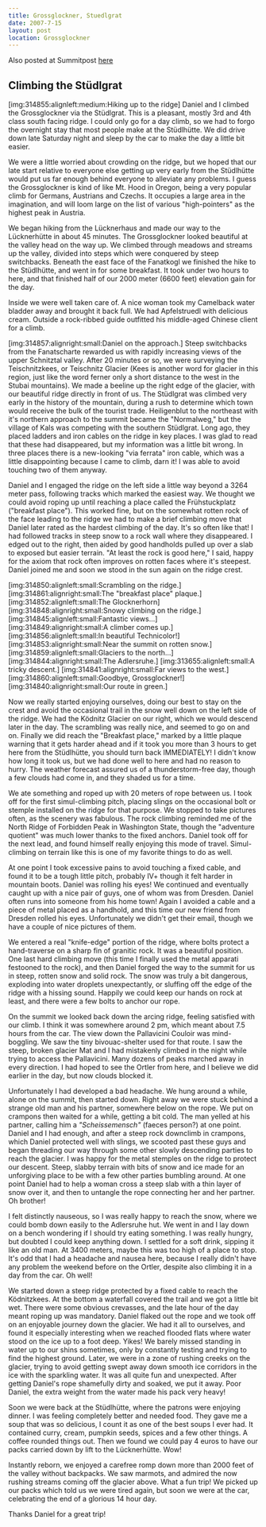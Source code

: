 ```yaml
---
title: Grossglockner, Stuedlgrat
date: 2007-7-15
layout: post
location: Grossglockner
---
```


Also posted at Summitpost [here](https://www.summitpost.org/on-top-of-austria/314836)

Climbing the Stüdlgrat
---

[img:314855:alignleft:medium:Hiking up to the ridge]
Daniel and I climbed the Grossglockner via the Stüdlgrat. This is a pleasant, mostly 3rd and 4th class south facing ridge. I could only go for a day climb, so we had to forgo the overnight stay that most people make at the Stüdlhütte. We did drive down late Saturday night and sleep by the car to make the day a little bit easier.

We were a little worried about crowding on the ridge, but we hoped that our late start relative to everyone else getting up very early from the Stüdlhütte would put us far enough behind everyone to alleviate any problems. I guess the Grossglockner is kind of like Mt. Hood in Oregon, being a very popular climb for Germans, Austrians and Czechs. It occupies a large area in the imagination, and will loom large on the list of various "high-pointers" as the highest peak in Austria.

We began hiking from the Lücknerhaus and made our way to the Lücknerhütte in about 45 minutes. The Grossglockner looked beautiful at the valley head on the way up. We climbed through meadows and streams up the valley, divided into steps which were conquered by steep switchbacks. Beneath the east face of the Fanatkogl we finished the hike to the Stüdlhütte, and went in for some breakfast. It took under two hours to here, and that finished half of our 2000 meter (6600 feet) elevation gain for the day.

Inside we were well taken care of. A nice woman took my Camelback water bladder away and brought it back full. We had Apfelstruedl with delicious cream. Outside a rock-ribbed guide outfitted his middle-aged Chinese client for a climb.

[img:314857:alignright:small:Daniel on the approach.]
Steep switchbacks from the Fanatscharte rewarded us with rapidly increasing views of the upper Schnitztal valley. After 20 minutes or so, we were surveying the Teischnitzkees, or Teischnitz Glacier (Kees is another word for glacier in this region, just like the word ferner only a short distance to the west in the Stubai mountains). We made a beeline up the right edge of the glacier, with our beautiful ridge directly in front of us. The Stüdlgrat was climbed very early in the history of the mountain, during a rush to determine which town would receive the bulk of the tourist trade. Heiligenblut to the northeast with it's northern approach to the summit became the "Normalweg," but the village of Kals was competing with the southern Stüdlgrat. Long ago, they placed ladders and iron cables on the ridge in key places. I was glad to read that these had disappeared, but my information was a little bit wrong. In three places there is a new-looking "via ferrata" iron cable, which was a little disappointing because I came to climb, darn it! I was able to avoid touching two of them anyway.

Daniel and I engaged the ridge on the left side a little way beyond a 3264 meter pass, following tracks which marked the easiest way. We thought we could avoid roping up until reaching a place called the Frühstuckplatz ("breakfast place"). This worked fine, but on the somewhat rotten rock of the face leading to the ridge we had to make a brief climbing move that Daniel later rated as the hardest climbing of the day. It's so often like that! I had followed tracks in steep snow to a rock wall where they disappeared. I edged out to the right, then aided by good handholds pulled up over a slab to exposed but easier terrain. "At least the rock is good here," I said, happy for the axiom that rock often improves on rotten faces where it's steepest. Daniel joined me and soon we stood in the sun again on the ridge crest.

[img:314850:alignleft:small:Scrambling on the ridge.]
[img:314861:alignright:small:The "breakfast place" plaque.]
[img:314852:alignleft:small:The Glocknerhorn]
[img:314848:alignright:small:Snowy climbing on the ridge.]
[img:314845:alignleft:small:Fantastic views...]
[img:314849:alignright:small:A climber comes up.]
[img:314856:alignleft:small:In beautiful Technicolor!]
[img:314853:alignright:small:Near the summit on rotten snow.]
[img:314859:alignleft:small:Glaciers to the north...]
[img:314844:alignright:small:The Adlersruhe.]
[img:313655:alignleft:small:A tricky descent.]
[img:314841:alignright:small:Far views to the west.]
[img:314860:alignleft:small:Goodbye, Grossglockner!]
[img:314840:alignright:small:Our route in green.]

Now we really started enjoying ourselves, doing our best to stay on the crest and avoid the occasional trail in the snow well down on the left side of the ridge. We had the Ködnitz Glacier on our right, which we would descend later in the day. The scrambling was really nice, and seemed to go on and on. Finally we did reach the "Breakfast place," marked by a little plaque warning that it gets harder ahead and if it took you more than 3 hours to get here from the Stüdlhütte, you should turn back IMMEDIATELY! I didn't know how long it took us, but we had done well to here and had no reason to hurry. The weather forecast assured us of a thunderstorm-free day, though a few clouds had come in, and they shaded us for a time.

We ate something and roped up with 20 meters of rope between us. I took off for the first simul-climbing pitch, placing slings on the occasional bolt or stemple installed on the ridge for that purpose. We stopped to take pictures often, as the scenery was fabulous. The rock climbing reminded me of the North Ridge of Forbidden Peak in Washington State, though the "adventure quotient" was much lower thanks to the fixed anchors. Daniel took off for the next lead, and found himself really enjoying this mode of travel. Simul-climbing on terrain like this is one of my favorite things to do as well.

At one point I took excessive pains to avoid touching a fixed cable, and found it to be a tough little pitch, probably IV+ though it felt harder in mountain boots. Daniel was rolling his eyes! We continued and eventually caught up with a nice pair of guys, one of whom was from Dresden. Daniel often runs into someone from his home town! Again I avoided a cable and a piece of metal placed as a handhold, and this time our new friend from Dresden rolled his eyes. Unfortunately we didn't get their email, though we have a couple of nice pictures of them.

We entered a real "knife-edge" portion of the ridge, where bolts protect a hand-traverse on a sharp fin of granitic rock. It was a beautiful position. One last hard climbing move (this time I finally used the metal apparati festooned to the rock), and then Daniel forged the way to the summit for us in steep, rotten snow and solid rock. The snow was truly a bit dangerous, exploding into water droplets unexpectantly, or sluffing off the edge of the ridge with a hissing sound. Happily we could keep our hands on rock at least, and there were a few bolts to anchor our rope.

On the summit we looked back down the arcing ridge, feeling satisfied with our climb. I think it was somewhere around 2 pm, which meant about 7.5 hours from the car. The view down the Pallavicini Couloir was mind-boggling. We saw the tiny bivouac-shelter used for that route. I saw the steep, broken glacier Mat and I had mistakenly climbed in the night while trying to access the Pallavicini. Many dozens of peaks marched away in every direction. I had hoped to see the Ortler from here, and I believe we did earlier in the day, but now clouds blocked it. 

Unfortunately I had developed a bad headache. We hung around a while, alone on the summit, then started down. Right away we were stuck behind a strange old man and his partner, somewhere below on the rope. We put on crampons then waited for a while, getting a bit cold. The man yelled at his partner, calling him a <i>"Scheissemensch"</i> (faeces person?) at one point. Daniel and I had enough, and after a steep rock downclimb in crampons, which Daniel protected well with slings, we scooted past these guys and began threading our way through some other slowly descending parties to reach the glacier. I was happy for the metal stemples on the ridge to protect our descent. Steep, slabby terrain with bits of snow and ice made for an unforgiving place to be with a few other parties bumbling around. At one point Daniel had to help a woman cross a steep slab with a thin layer of snow over it, and then to untangle the rope connecting her and her partner. Oh brother!

I felt distinctly nauseous, so I was really happy to reach the snow, where we could bomb down easily to the Adlersruhe hut. We went in and I lay down on a bench wondering if I should try eating something. I was really hungry, but doubted I could keep anything down. I settled for a soft drink, sipping it like an old man. At 3400 meters, maybe this was too high of a place to stop. It's odd that I had a headache and nausea here, because I really didn't have any problem the weekend before on the Ortler, despite also climbing it in a day from the car. Oh well!

We started down a steep ridge protected by a fixed cable to reach the Ködnitzkees. At the bottom a waterfall covered the trail and we got a little bit wet. There were some obvious crevasses, and the late hour of the day meant roping up was mandatory. Daniel flaked out the rope and we took off on an enjoyable journey down the glacier. We had it all to ourselves, and found it especially interesting when we reached flooded flats where water stood on the ice up to a foot deep. Yikes! We barely missed standing in water up to our shins sometimes, only by constantly testing and trying to find the highest ground. Later, we were in a zone of rushing creeks on the glacier, trying to avoid getting swept away down smooth ice corridors in the ice with the sparkling water. It was all quite fun and unexpected. After getting Daniel's rope shamefully dirty and soaked, we put it away. Poor Daniel, the extra weight from the water made his pack very heavy!

Soon we were back at the Stüdlhütte, where the patrons were enjoying dinner. I was feeling completely better and needed food. They gave me a soup that was so delicious, I count it as one of the best soups I ever had. It contained curry, cream, pumpkin seeds, spices and a few other things. A coffee rounded things out. Then we found we could pay 4 euros to have our packs carried down by lift to the Lücknerhütte. Wow!

Instantly reborn, we enjoyed a carefree romp down more than 2000 feet of the valley without backpacks. We saw marmots, and admired the now rushing streams coming off the glacier above. What a fun trip! We picked up our packs which told us we were tired again, but soon we were at the car, celebrating the end of a glorious 14 hour day.

Thanks Daniel for a great trip!
                                                               

